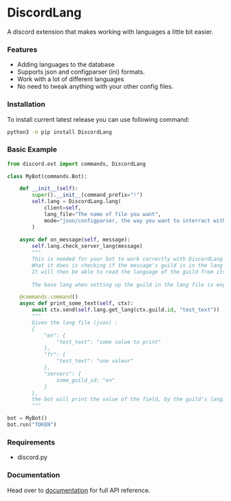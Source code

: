 # DiscordLang

A discord extension that makes working with languages a little bit easier.

### Features
* Adding languages to the database
* Supports json and configparser (ini) formats.
* Work with a lot of different languages
* No need to tweak anything with your other config files. 

### Installation

To install current latest release you can use following command:
```sh
python3 -m pip install DiscordLang
```


### Basic Example
```python
from discord.ext import commands, DiscordLang

class MyBot(commands.Bot):

    def __init__(self):
        super().__init__(command_prefix="!")
        self.lang = DiscordLang.lang(
            client=self,
            lang_file="The name of file you want",
            mode="json/configparser, the way you want to interract with your lang file"
        )
    
    async def on_message(self, message):
        self.lang.check_server_lang(message)
        """
        This is needed for your bot to work correctly with DiscordLang.
        What it does is checking if the message's guild is in the lang file.
        It will then be able to read the language of the guild from its entry.
        
        The base lang when setting up the guild in the lang file is english."""

    @commands.command()
    async def print_some_text(self, ctx):
        await ctx.send(self.lang.get_lang(ctx.guild.id, "test_text"))
        """
        Given the lang file (json) :
        {
            "en": {
                "test_text": "some value to print"
            },
            "fr": {
                "test_text": "une valeur"
            },
            "servers": {
                some_guild_id: "en"
            }
        },
        the bot will print the value of the field, by the guild's lang.
        """

bot = MyBot()
bot.run("TOKEN")
```

### Requirements
* discord.py

### Documentation
Head over to [documentation] for full API reference.

[documentation]: https://discordlang.readthedocs.io/en/latest/